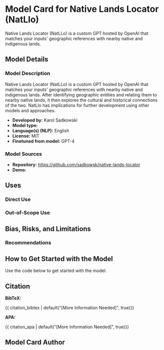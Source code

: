 # Model Card for Native Lands Locator (NatLlo)

Native Lands Locator (NatLLo) is a custom GPT hosted by OpenAI that matches your inputs' geographic references with nearby native and indigenous lands.

## Model Details

### Model Description

Native Lands Locator (NatLLo) is a custom GPT hosted by OpenAI that matches your inputs' geographic references with nearby native and indigenous lands. After identifying geographic entities and relating them to nearby native lands, it then explores the cultural and historical connections of the two. NatLlo has implications for further development using other models and approaches.

- **Developed by:** Karol Sadkowski
- **Model type:** 
- **Language(s) (NLP):** English
- **License:** MIT
- **Finetuned from model:** GPT-4

### Model Sources

- **Repository:** https://github.com/sadkowsk/native-lands-locator
- **Demo:** 

## Uses

### Direct Use

<!-- This section is for the model use without fine-tuning or plugging into a larger ecosystem/app. -->

### Out-of-Scope Use

<!-- This section addresses misuse, malicious use, and uses that the model will not work well for. -->

## Bias, Risks, and Limitations

<!-- This section is meant to convey both technical and sociotechnical limitations. -->

### Recommendations

<!-- This section is meant to convey recommendations with respect to the bias, risk, and technical limitations. -->

## How to Get Started with the Model

Use the code below to get started with the model.

## Citation

<!-- If there is a paper or blog post introducing the model, the APA and Bibtex information for that should go in this section. -->

**BibTeX:**

{{ citation_bibtex | default("[More Information Needed]", true)}}

**APA:**

{{ citation_apa | default("[More Information Needed]", true)}}

## Model Card Author

